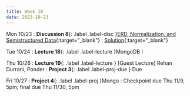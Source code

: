 ```yaml
---
title: Week 10
date: 2023-10-23
---
```


Mon 10/23
: **Discussion 8**{: .label .label-disc }[ERD, Normalization, and Semistructured Data](https://drive.google.com/file/d/13nkclT7Gzk6QM4NR9puYa8uuqTT0t1Ny/view?usp=share_link){:target="\_blank"}
  : [Solution](https://drive.google.com/file/d/1VktOvQLeFaO-g018P5mwGCcyNDJ7l4C_/view?usp=drive_link){:target="\_blank"}

Tue 10/24
: **Lecture 18**{: .label .label-lecture }MongoDB I

Thu 10/26
: **Lecture 19**{: .label .label-lecture } \[Guest Lecture\] Rehan Durrani, Ponder
: **Project 3**{: .label .label-proj-due } Due

Fri 10/27
: **Project 4**{: .label .label-proj }Mongo
  : Checkpoint due Thu 11/9, 5pm; final due Thu 11/30, 5pm
